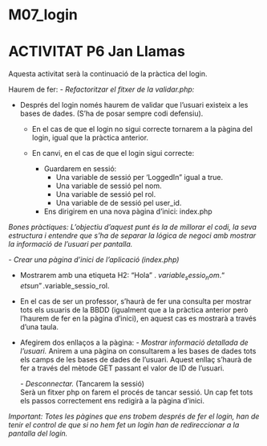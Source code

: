 # M07_login

# ACTIVITAT P6 Jan Llamas

Aquesta activitat serà la continuació de la pràctica del login.

Haurem de fer:
 *- Refactoritzar el fitxer de la validar.php:*
- Després del login només haurem de validar que l’usuari existeix a les bases de dades. (S’ha de posar sempre codi defensiu). 
    - En el cas de que el login no sigui correcte tornarem a la pàgina del login, igual que la pràctica anterior.

    - En canvi, en el cas de que el login sigui correcte:
        - Guardarem en sessió:
            - Una variable de sessió per ‘LoggedIn” igual a true. 
            - Una variable de sessió pel nom.
            - Una variable de sessió pel rol.
            - Una variable de de sessió pel user_id.
        - Ens dirigirem en una nova pàgina d’inici: index.php

*Bones pràctiques: L’objectiu d’aquest punt és la de millorar el codi, la seva estructura i entendre que s’ha de separar la lógica de negoci amb mostrar la informació de l’usuari per pantalla.*

*- Crear una pàgina d’inici de l’aplicació (index.php)*
- Mostrarem amb una etiqueta H2: “Hola” . $variable_sessio_nom. “ ets un ”.$variable_sessio_rol.

- En el cas de ser un professor, s’haurà de fer una consulta per mostrar tots els usuaris de la BBDD (igualment que a la pràctica anterior però l’haurem de fer en la pàgina d’inici), en aquest cas es mostrarà a través d’una taula.

- Afegirem dos enllaços a la pàgina:
    *- Mostrar informació detallada de l’usuari.*
    Anirem a una pàgina on consultarem a les bases de dades tots els camps de les bases de dades de l’usuari.
    Aquest enllaç s’haurà de fer a través del mètode GET passant el valor de ID de l’usuari.

    *- Desconnectar.* (Tancarem la sessió)  
    Serà un fitxer php on farem el procés de tancar sessió. 
    Un cap fet tots els passos correctement ens redigirà a la pàgina d’inici.

*Important: Totes les pàgines que ens trobem després de fer el login, han de tenir el control de que si no hem fet un login han de redireccionar a la pantalla del login.*
